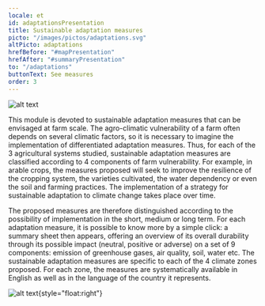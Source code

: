 ```yaml
---
locale: et
id: adaptationsPresentation
title: Sustainable adaptation measures
picto: "/images/pictos/adaptations.svg"
altPicto: adaptations
hrefBefore: "#mapPresentation"
hrefAfter: "#summaryPresentation"
to: "/adaptations"
buttonText: See measures
order: 3
---
```


![alt text](https://res.cloudinary.com/solagro/image/upload/v1583238492/homepage/weather_events_bpmfaq.png "Weather events")

This module is devoted to sustainable adaptation measures that can be envisaged at farm scale. The agro-climatic vulnerability of a farm often depends on several climatic factors, so it is necessary to imagine the implementation of differentiated adaptation measures. 
Thus, for each of the 3 agricultural systems studied, sustainable adaptation measures are classified according to 4 components of farm vulnerability. For example, in arable crops, the measures proposed will seek to improve the resilience of the cropping system, the varieties cultivated, the water dependency or even the soil and farming practices.
The implementation of a strategy for sustainable adaptation to climate change takes place over time. 

The proposed measures are therefore distinguished according to the possibility of implementation in the short, medium or long term. For each adaptation measure, it is possible to know more by a simple click: a summary sheet then appears, offering an overview of its overall durability through its possible impact (neutral, positive or adverse) on a set of 9 components: emission of greenhouse gases, air quality, soil, water etc.
The sustainable adaptation measures are specific to each of the 4 climate zones proposed. For each zone, the measures are systematically available in English as well as in the language of the country it represents.

![alt text](https://res.cloudinary.com/solagro/image/upload/v1583238492/homepage/climate_regions_qgfyo4.png "Climate regions"){style="float:right"}
